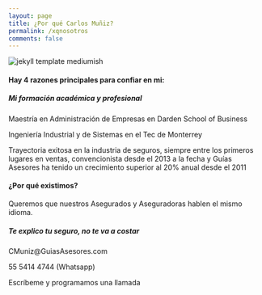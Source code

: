 ```yaml
---
layout: page
title: ¿Por qué Carlos Muñiz?
permalink: /xqnosotros
comments: false
---
```

<p class="mb-5"><img class="shadow-lg" src="{{site.baseurl}}/assets/images/CAMA.jpg" alt="jekyll template mediumish" /></p>


<div class="row justify-content-between">
<div class="col-md-8 pr-5">

<h4>Hay 4 razones principales para confiar en mi:</h4>
<h5>Mi formación académica y profesional</h5>
<p>Maestría en Administración de Empresas en Darden School of Business</p>
<p>Ingeniería Industrial y de Sistemas en el Tec de Monterrey</p>
<p>Trayectoria exitosa en la industria de seguros, siempre entre los primeros lugares en ventas, convencionista desde el 2013 a la fecha y Guías Asesores ha tenido un crecimiento superior al 20% anual desde el 2011</p>

<h4>¿Por qué existimos?</h4>

<p>Queremos que nuestros Asegurados y Aseguradoras hablen el mismo idioma.</p>

</div>

<div class="col-md-4">

<div class="sticky-top sticky-top-80">
<h5>Te explico tu seguro, no te va a costar</h5>
  
<p><i class="far fa-envelope"></i> CMuniz@GuiasAsesores.com</p>
<p>55 5414 4744 (Whatsapp)</p>
<p>Escríbeme y programamos una llamada</p>

</div>
</div>
</div>
